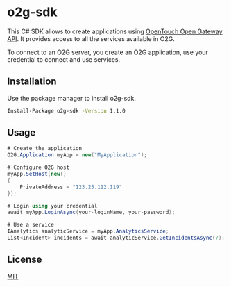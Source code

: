 ﻿# o2g-sdk

This C# SDK allows to create applications using [OpenTouch Open Gateway API](https://api.dspp.al-enterprise.com/omnipcx-open-gateway-02g/).
It provides access to all the services available in O2G.

To connect to an O2G server, you create an O2G application, use your credential to connect and use services.

## Installation

Use the package manager to install o2g-sdk.

```bash
Install-Package o2g-sdk -Version 1.1.0
```

## Usage
```c#
# Create the application
O2G.Application myApp = new("MyApplication");

# Configure O2G host
myApp.SetHost(new()
{
    PrivateAddress = "123.25.112.119"
});

# Login using your credential
await myApp.LoginAsync(your-loginName, your-password);

# Use a service
IAnalytics analyticService = myApp.AnalyticsService;
List<Incident> incidents = await analyticService.GetIncidentsAsync(7);
```



## License
[MIT](https://choosealicense.com/licenses/mit/)
